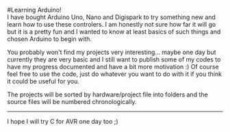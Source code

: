 #Learning Arduino!\
I have bought Arduino Uno, Nano and Digispark to try something new and learn how to use these controlers. I am honestly not sure how far it will go but it is a pretty fun and I wanted to know at least basics of such things and chosen Arduino to begin with.

You probably won't find my projects very interesting... maybe one day but currently they are very basic and I still want to publish some of my codes to have my progress documented and have a bit more motivation :)
Of course feel free to use the code, just do whatever you want to do with it if you think it could be useful for you.

The projects will be sorted by hardware/project file into folders and the source files will be numbered chronologically.



---
I hope I will try C for AVR one day too ;)
